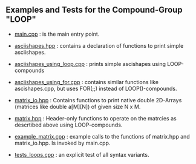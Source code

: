## Examples and Tests for the  Compound-Group "LOOP" ##

- [main.cpp](main.cpp) : is the main entry point.

- [asciishapes.hpp](asciishapes.hpp) :  contains a declaration of functions to print simple asciishapes.
- [asciishapes_using_loop.cpp](asciishapes_using_loop.cpp) : prints simple ascishapes using LOOP-compounds
- [asciishapes_using_for.cpp](asciishapes_using_for.cpp) : contains similar functions like ascishapes.cpp, but uses FOR(;;) instead of LOOP()-compounds.

- [matrix_io.hpp](matrix_io.hpp) : Contains functions to print native double 2D-Arrays (matrices like double a[M][N]) of given size N x M.
- [matrix.hpp](matrix.hpp)    : Header-only functions to operate on the matrcies as descrtibed above using LOOP-compounds.  
- [example_matrix.cpp](example_matrix.cpp) : example calls to the functions of  matrix.hpp and matrix_io.hpp. Is invoked by main.cpp.

- [tests_loops.cpp](tests_loops.cpp) :    an explicit test of all syntax variants. 
    

